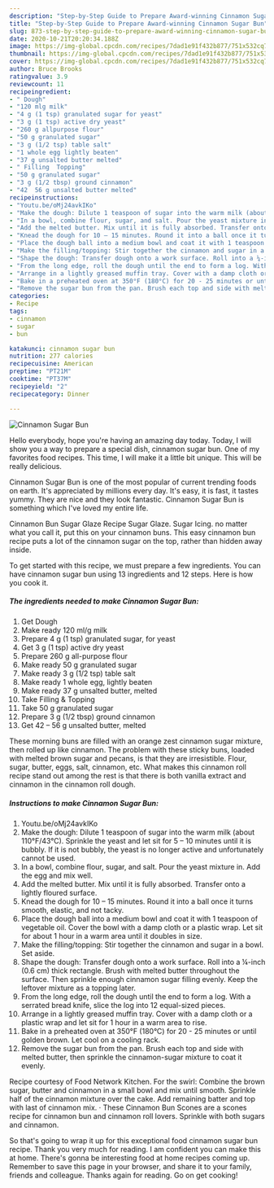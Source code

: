 ```yaml
---
description: "Step-by-Step Guide to Prepare Award-winning Cinnamon Sugar Bun"
title: "Step-by-Step Guide to Prepare Award-winning Cinnamon Sugar Bun"
slug: 873-step-by-step-guide-to-prepare-award-winning-cinnamon-sugar-bun
date: 2020-10-21T20:20:34.188Z
image: https://img-global.cpcdn.com/recipes/7dad1e91f432b877/751x532cq70/cinnamon-sugar-bun-recipe-main-photo.jpg
thumbnail: https://img-global.cpcdn.com/recipes/7dad1e91f432b877/751x532cq70/cinnamon-sugar-bun-recipe-main-photo.jpg
cover: https://img-global.cpcdn.com/recipes/7dad1e91f432b877/751x532cq70/cinnamon-sugar-bun-recipe-main-photo.jpg
author: Bruce Brooks
ratingvalue: 3.9
reviewcount: 11
recipeingredient:
- " Dough"
- "120 mlg milk"
- "4 g (1 tsp) granulated sugar for yeast"
- "3 g (1 tsp) active dry yeast"
- "260 g allpurpose flour"
- "50 g granulated sugar"
- "3 g (1/2 tsp) table salt"
- "1 whole egg lightly beaten"
- "37 g unsalted butter melted"
- " Filling  Topping"
- "50 g granulated sugar"
- "3 g (1/2 tbsp) ground cinnamon"
- "42  56 g unsalted butter melted"
recipeinstructions:
- "Youtu.be/oMj24avkIKo"
- "Make the dough: Dilute 1 teaspoon of sugar into the warm milk (about 110°F/43°C). Sprinkle the yeast and let sit for 5 – 10 minutes until it is bubbly. If it is not bubbly, the yeast is no longer active and unfortunately cannot be used."
- "In a bowl, combine flour, sugar, and salt. Pour the yeast mixture in. Add the egg and mix well."
- "Add the melted butter. Mix until it is fully absorbed. Transfer onto a lightly floured surface."
- "Knead the dough for 10 – 15 minutes. Round it into a ball once it turns smooth, elastic, and not tacky."
- "Place the dough ball into a medium bowl and coat it with 1 teaspoon of vegetable oil. Cover the bowl with a damp cloth or a plastic wrap. Let sit for about 1 hour in a warm area until it doubles in size."
- "Make the filling/topping: Stir together the cinnamon and sugar in a bowl. Set aside."
- "Shape the dough: Transfer dough onto a work surface. Roll into a ¼-inch (0.6 cm) thick rectangle. Brush with melted butter throughout the surface. Then sprinkle enough cinnamon sugar filling evenly. Keep the leftover mixture as a topping later."
- "From the long edge, roll the dough until the end to form a log. With a serrated bread knife, slice the log into 12 equal-sized pieces."
- "Arrange in a lightly greased muffin tray. Cover with a damp cloth or a plastic wrap and let sit for 1 hour in a warm area to rise."
- "Bake in a preheated oven at 350°F (180°C) for 20 - 25 minutes or until golden brown. Let cool on a cooling rack."
- "Remove the sugar bun from the pan. Brush each top and side with melted butter, then sprinkle the cinnamon-sugar mixture to coat it evenly."
categories:
- Recipe
tags:
- cinnamon
- sugar
- bun

katakunci: cinnamon sugar bun 
nutrition: 277 calories
recipecuisine: American
preptime: "PT21M"
cooktime: "PT37M"
recipeyield: "2"
recipecategory: Dinner

---
```



![Cinnamon Sugar Bun](https://img-global.cpcdn.com/recipes/7dad1e91f432b877/751x532cq70/cinnamon-sugar-bun-recipe-main-photo.jpg)

Hello everybody, hope you're having an amazing day today. Today, I will show you a way to prepare a special dish, cinnamon sugar bun. One of my favorites food recipes. This time, I will make it a little bit unique. This will be really delicious.

Cinnamon Sugar Bun is one of the most popular of current trending foods on earth. It's appreciated by millions every day. It's easy, it is fast, it tastes yummy. They are nice and they look fantastic. Cinnamon Sugar Bun is something which I've loved my entire life.

Cinnamon Bun Sugar Glaze Recipe Sugar Glaze. Sugar Icing. no matter what you call it, put this on your cinnamon buns. This easy cinnamon bun recipe puts a lot of the cinnamon sugar on the top, rather than hidden away inside.


To get started with this recipe, we must prepare a few ingredients. You can have cinnamon sugar bun using 13 ingredients and 12 steps. Here is how you cook it.

<!--inarticleads1-->

##### The ingredients needed to make Cinnamon Sugar Bun:

1. Get  Dough
1. Make ready 120 ml/g milk
1. Prepare 4 g (1 tsp) granulated sugar, for yeast
1. Get 3 g (1 tsp) active dry yeast
1. Prepare 260 g all-purpose flour
1. Make ready 50 g granulated sugar
1. Make ready 3 g (1/2 tsp) table salt
1. Make ready 1 whole egg, lightly beaten
1. Make ready 37 g unsalted butter, melted
1. Take  Filling &amp; Topping
1. Take 50 g granulated sugar
1. Prepare 3 g (1/2 tbsp) ground cinnamon
1. Get 42 – 56 g unsalted butter, melted


These morning buns are filled with an orange zest cinnamon sugar mixture, then rolled up like cinnamon. The problem with these sticky buns, loaded with melted brown sugar and pecans, is that they are irresistible. Flour, sugar, butter, eggs, salt, cinnamon, etc. What makes this cinnamon roll recipe stand out among the rest is that there is both vanilla extract and cinnamon in the cinnamon roll dough. 

<!--inarticleads2-->

##### Instructions to make Cinnamon Sugar Bun:

1. Youtu.be/oMj24avkIKo
1. Make the dough: Dilute 1 teaspoon of sugar into the warm milk (about 110°F/43°C). Sprinkle the yeast and let sit for 5 – 10 minutes until it is bubbly. If it is not bubbly, the yeast is no longer active and unfortunately cannot be used.
1. In a bowl, combine flour, sugar, and salt. Pour the yeast mixture in. Add the egg and mix well.
1. Add the melted butter. Mix until it is fully absorbed. Transfer onto a lightly floured surface.
1. Knead the dough for 10 – 15 minutes. Round it into a ball once it turns smooth, elastic, and not tacky.
1. Place the dough ball into a medium bowl and coat it with 1 teaspoon of vegetable oil. Cover the bowl with a damp cloth or a plastic wrap. Let sit for about 1 hour in a warm area until it doubles in size.
1. Make the filling/topping: Stir together the cinnamon and sugar in a bowl. Set aside.
1. Shape the dough: Transfer dough onto a work surface. Roll into a ¼-inch (0.6 cm) thick rectangle. Brush with melted butter throughout the surface. Then sprinkle enough cinnamon sugar filling evenly. Keep the leftover mixture as a topping later.
1. From the long edge, roll the dough until the end to form a log. With a serrated bread knife, slice the log into 12 equal-sized pieces.
1. Arrange in a lightly greased muffin tray. Cover with a damp cloth or a plastic wrap and let sit for 1 hour in a warm area to rise.
1. Bake in a preheated oven at 350°F (180°C) for 20 - 25 minutes or until golden brown. Let cool on a cooling rack.
1. Remove the sugar bun from the pan. Brush each top and side with melted butter, then sprinkle the cinnamon-sugar mixture to coat it evenly.


Recipe courtesy of Food Network Kitchen. For the swirl: Combine the brown sugar, butter and cinnamon in a small bowl and mix until smooth. Sprinkle half of the cinnamon mixture over the cake. Add remaining batter and top with last of cinnamon mix. · These Cinnamon Bun Scones are a scones recipe for cinnamon bun and cinnamon roll lovers. Sprinkle with both sugars and cinnamon. 

So that's going to wrap it up for this exceptional food cinnamon sugar bun recipe. Thank you very much for reading. I am confident you can make this at home. There's gonna be interesting food at home recipes coming up. Remember to save this page in your browser, and share it to your family, friends and colleague. Thanks again for reading. Go on get cooking!
